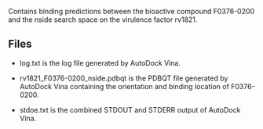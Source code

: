 Contains binding predictions between the bioactive compound F0376-0200 and the nside search space on the virulence factor rv1821.

## Files

- log.txt is the log file generated by AutoDock Vina.

- rv1821_F0376-0200_nside.pdbqt is the PDBQT file generated by AutoDock Vina containing the orientation and binding location of F0376-0200.

- stdoe.txt is the combined STDOUT and STDERR output of AutoDock Vina.

